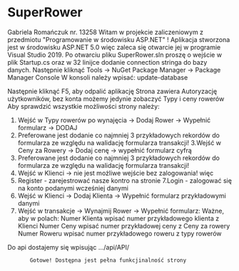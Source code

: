 # SuperRower
Gabriela Romańczuk nr. 13258
Witam w projekcie zaliczeniowym z przedmiotu "Programowanie w środowisku ASP.NET" ! 
Aplikacja stworzona jest w środowisku ASP.NET 5.0 więc zaleca się otwarcie jej w programie Visual Studio 2019. 
Po otwarciu pliku SuperRower.sln proszę o wejście w plik Startup.cs oraz w 32 linijce dodanie connection stringa do bazy danych.
Następnie kliknąć Tools -> NuGet Package Manager -> Package Manager Console
W konsoli należy wpisać: 
update-database

Następnie kliknąć F5, aby odpalić aplikację
Strona zawiera Autoryzację użytkowników, bez konta możemy jedynie zobaczyć Typy i ceny rowerów
Aby sprawdzić wszystkie możliwości strony należy:
1. Wejść w Typy rowerów po wynajęcia -> Dodaj Rower -> Wypełnić formularz -> DODAJ
2. Preferowane jest dodanie co najmniej 3 przykładowych rekordów do formularza ze względu na walidację formularza transakcji!
3.Wejść w Ceny za Rowery -> Dodaj cenę -> wypełnić formularz cyfrą
4. Preferowane jest dodanie co najmniej 3 przykładowych rekordów do formularza ze względu na walidację formularza transakcji!
5. Wejść w Klienci -> nie jest możliwe wejście bez zalogowania! więc
6. Register - zarejestrować nasze kontro na stronie
7.Login - zalogować się na konto podanymi wcześniej danymi
8. Wejść w Klienci -> Dodaj Klienta -> Wypełnić formularz przykładowymi danymi
9. Wejść w transakcje -> Wynajmij Rower -> Wypełnić formularz: Ważne, aby w polach:
            Numer Klienta wpisać numer przykładowego klienta z Klienci
            Numer Ceny wpisać numer przykładowej ceny z Ceny za rowery
            Numer Roweru wpisać numer przykładowego roweru z typy rowerów
          
Do api dostajemy się wpisując .../api/API/    
            
           Gotowe! Dostępna jest pełna funkcjinalność strony


